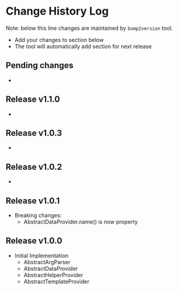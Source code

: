 Change History Log
==================
Note: below this line changes are maintained by `bump2version` tool.

* Add your changes to section below
* The tool will automatically add section for next release

Pending changes
---------------

*

Release v1.1.0
---------------

*

Release v1.0.3
---------------

*

Release v1.0.2
---------------

*

Release v1.0.1
---------------

* Breaking changes:
    * AbstractDataProvider.name() is now property

Release v1.0.0
---------------

* Initial Implementation
    * AbstractArgParser
    * AbstractDataProvider
    * AbstractHelperProvider
    * AbstractTemplateProvider
